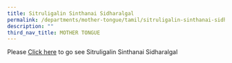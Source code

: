 ```yaml
---
title: Sitruligalin Sinthanai Sidharalgal
permalink: /departments/mother-tongue/tamil/sitruligalin-sinthanai-sidharalgal/
description: ""
third_nav_title: MOTHER TONGUE
---
```

Please [Click here](http://sites.acsindep.edu.sg/tamil/Sitruligalin%20Sinthanai%20Sidharalgal/) to go see Sitruligalin Sinthanai Sidharalgal